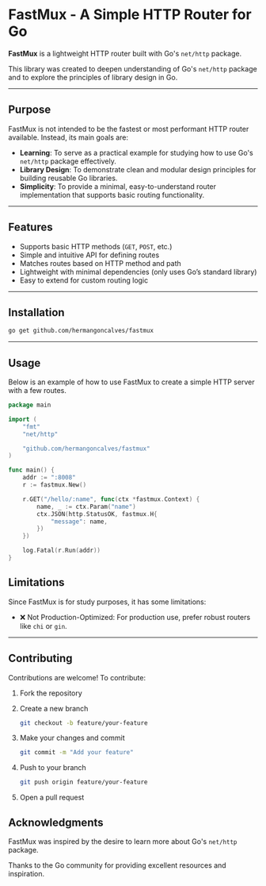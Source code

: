 # FastMux - A Simple HTTP Router for Go

**FastMux** is a lightweight HTTP router built with Go's `net/http` package.  

This library was created to deepen understanding of Go's `net/http` package and to explore the principles of library design in Go.

---

## Purpose

FastMux is not intended to be the fastest or most performant HTTP router available. Instead, its main goals are:

- **Learning**: To serve as a practical example for studying how to use Go's `net/http` package effectively.
- **Library Design**: To demonstrate clean and modular design principles for building reusable Go libraries.
- **Simplicity**: To provide a minimal, easy-to-understand router implementation that supports basic routing functionality.

---

## Features

- Supports basic HTTP methods (`GET`, `POST`, etc.)
- Simple and intuitive API for defining routes
- Matches routes based on HTTP method and path
- Lightweight with minimal dependencies (only uses Go’s standard library)
- Easy to extend for custom routing logic

---

## Installation

```bash
go get github.com/hermangoncalves/fastmux
````

---

## Usage

Below is an example of how to use FastMux to create a simple HTTP server with a few routes.

```go
package main

import (
	"fmt"
	"net/http"

	"github.com/hermangoncalves/fastmux"
)

func main() {
	addr := ":8008"
	r := fastmux.New()

	r.GET("/hello/:name", func(ctx *fastmux.Context) {
		name, _ := ctx.Param("name")
		ctx.JSON(http.StatusOK, fastmux.H{
			"message": name,
		})
	})

	log.Fatal(r.Run(addr))
}

```



## Limitations

Since FastMux is for study purposes, it has some limitations:
* ❌ Not Production-Optimized: For production use, prefer robust routers like `chi` or `gin`.

---

## Contributing

Contributions are welcome! To contribute:

1. Fork the repository
2. Create a new branch

   ```bash
   git checkout -b feature/your-feature
   ```
3. Make your changes and commit

   ```bash
   git commit -m "Add your feature"
   ```
4. Push to your branch

   ```bash
   git push origin feature/your-feature
   ```
5. Open a pull request

## Acknowledgments

FastMux was inspired by the desire to learn more about Go's `net/http` package.

Thanks to the Go community for providing excellent resources and inspiration.
